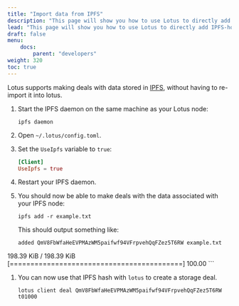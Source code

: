 ```yaml
---
title: "Import data from IPFS"
description: "This page will show you how to use Lotus to directly add IPFS-hosted data to the Filecoin network."
lead: "This page will show you how to use Lotus to directly add IPFS-hosted data to the Filecoin network."
draft: false
menu:
    docs:
        parent: "developers"
weight: 320
toc: true
---
```


Lotus supports making deals with data stored in [IPFS](https://ipfs.io), without having to re-import it into lotus.

1. Start the IPFS daemon on the same machine as your Lotus node:

    ```shell
    ipfs daemon
    ```

1. Open `~/.lotus/config.toml`.
1. Set the `UseIpfs` variable to `true`:

    ```toml
    [Client]
    UseIpfs = true
    ```

1. Restart your IPFS daemon.
1. You should now be able to make deals with the data associated with your IPFS node:

    ```shell
    ipfs add -r example.txt
    ```

    This should output something like:

    ```shell
    added QmV8FbWfaHeEVPMAzWM5paifwf94VFrpvehQqFZez5T6RW example.txt
 198.39 KiB / 198.39 KiB [==========================================] 100.00
    ```

1. You can now use that IPFS hash with `lotus` to create a storage deal.

    ```shell
    lotus client deal QmV8FbWfaHeEVPMAzWM5paifwf94VFrpvehQqFZez5T6RW t01000
```
